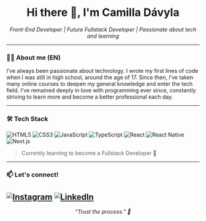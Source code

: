 <h1 align="center">Hi there 👋, I'm Camilla Dávyla</h1>

<p align="center">
  <em>Front-End Developer | Future Fullstack Developer | Passionate about tech and learning</em>
</p>

---

### 👩‍💻 About me (EN)

I’ve always been passionate about technology. I wrote my first lines of code when I was still in high school, around the age of 17. Since then, I’ve taken many online courses to deepen my general knowledge and enter the tech field. I've remained deeply in love with programming ever since, constantly striving to learn more and become a better professional each day.

---

### 🛠 Tech Stack

![HTML5](https://img.shields.io/badge/HTML5-E34F26?style=for-the-badge&logo=html5&logoColor=white)
![CSS3](https://img.shields.io/badge/CSS3-1572B6?style=for-the-badge&logo=css3&logoColor=white)
![JavaScript](https://img.shields.io/badge/JavaScript-F7DF1E?style=for-the-badge&logo=javascript&logoColor=black)
![TypeScript](https://img.shields.io/badge/TypeScript-007ACC?style=for-the-badge&logo=typescript&logoColor=white)
![React](https://img.shields.io/badge/React-20232A?style=for-the-badge&logo=react&logoColor=61DAFB)
![React Native](https://img.shields.io/badge/React_Native-20232A?style=for-the-badge&logo=react&logoColor=61DAFB)
![Next.js](https://img.shields.io/badge/Next.js-000000?style=for-the-badge&logo=nextdotjs&logoColor=white)

> Currently learning to become a Fullstack Developer 💪

---

### 📫 Let's connect!


[![Instagram](https://img.shields.io/badge/@camizz09-E4405F?style=for-the-badge&logo=instagram&logoColor=white)](https://www.instagram.com/camizz_s/)
[![LinkedIn](https://img.shields.io/badge/Camilla_Dávyla-0A66C2?style=for-the-badge&logo=linkedin&logoColor=white)]([https://linkedin.com/in/seuusuario](https://www.linkedin.com/in/camilla-dávyla-9a8920314/))
---

<p align="center">
  <em>“Trust the process.” 🌱</em>
</p>
